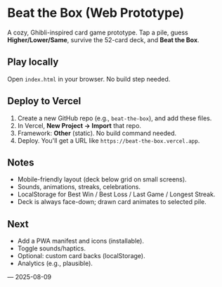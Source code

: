 # Beat the Box (Web Prototype)

A cozy, Ghibli-inspired card game prototype. Tap a pile, guess **Higher/Lower/Same**, survive the 52-card deck, and **Beat the Box**.

## Play locally
Open `index.html` in your browser. No build step needed.

## Deploy to Vercel
1. Create a new GitHub repo (e.g., `beat-the-box`), and add these files.
2. In Vercel, **New Project → Import** that repo.
3. Framework: **Other** (static). No build command needed.
4. Deploy. You'll get a URL like `https://beat-the-box.vercel.app`.

## Notes
- Mobile-friendly layout (deck below grid on small screens).
- Sounds, animations, streaks, celebrations.
- LocalStorage for Best Win / Best Loss / Last Game / Longest Streak.
- Deck is always face-down; drawn card animates to selected pile.

## Next
- Add a PWA manifest and icons (installable).
- Toggle sounds/haptics.
- Optional: custom card backs (localStorage).
- Analytics (e.g., plausible).

— 2025-08-09
